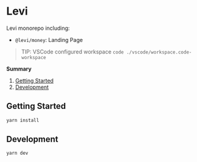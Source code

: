 # Levi

Levi monorepo including:

* `@levi/money`: Landing Page

> TIP: VSCode configured workspace `code ./vscode/workspace.code-workspace`

**Summary**

1. [Getting Started](#getting-started)
2. [Development](#development)

## Getting Started

```bash
yarn install
```

## Development

```bash
yarn dev
```
